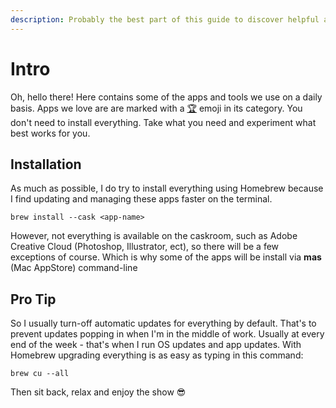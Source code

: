 ```yaml
---
description: Probably the best part of this guide to discover helpful apps.
---
```


# Intro

Oh, hello there! Here contains some of the apps and tools we use on a daily basis. Apps we love are are marked with a [🏆](https://emojipedia.org/trophy/) emoji in its category. You don't need to install everything. Take what you need and experiment what best works for you.&#x20;

## Installation

As much as possible, I do try to install everything using Homebrew because I find updating and managing these apps faster on the terminal.

```
brew install --cask <app-name>
```

However, not everything is available on the caskroom, such as Adobe Creative Cloud (Photoshop, Illustrator, ect), so there will be a few exceptions of course. Which is why some of the apps will be install via **mas** (Mac AppStore) command-line

## Pro Tip

So I usually turn-off automatic updates for everything by default. That's to prevent updates popping in when I'm in the middle of work. Usually at every end of the week - that's when I run OS updates and app updates. With Homebrew upgrading everything is as easy as typing in this command:

```
brew cu --all
```

Then sit back, relax and enjoy the show 😎
